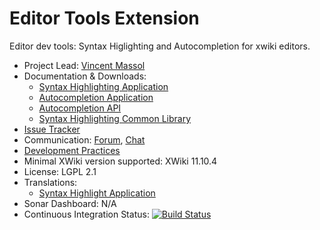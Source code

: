 # Editor Tools Extension 

Editor dev tools: Syntax Higlighting and Autocompletion for xwiki editors. 

* Project Lead: [Vincent Massol](https://www.xwiki.org/xwiki/bin/view/XWiki/VincentMassol) 
* Documentation & Downloads: 
  * [Syntax Highlighting Application](https://extensions.xwiki.org/xwiki/bin/view/Extension/EditorTools/Syntax%20Highlighting%20Application)  
  * [Autocompletion Application](https://extensions.xwiki.org/xwiki/bin/view/Extension/EditorTools/AutoCompletion%20Application) 
  * [Autocompletion API](https://extensions.xwiki.org/xwiki/bin/view/Extension/EditorTools/AutoCompletion%20API)  
  * [Syntax Highlighting Common Library](https://extensions.xwiki.org/xwiki/bin/view/Extension/EditorTools/Syntax%20Highlighting%20Common%20Library)
* [Issue Tracker](https://jira.xwiki.org/browse/WIKIEDITOR) 
* Communication: [Forum](https://forum.xwiki.org/), [Chat](https://dev.xwiki.org/xwiki/bin/view/Community/Chat) 
* [Development Practices](https://dev.xwiki.org/xwiki/bin/view/Main/WebHome) 
* Minimal XWiki version supported: XWiki 11.10.4 
* License: LGPL 2.1 
* Translations:
  * [Syntax Highlight Application](https://l10n.xwiki.org/projects/xwiki-contrib/developer-tools---syntax-highlighting/) 
* Sonar Dashboard: N/A 
* Continuous Integration Status: [![Build Status](https://ci.xwiki.org/job/XWiki%20Contrib/job/wiki-editor-devtools)](https://ci.xwiki.org/job/XWiki%20Contrib/job/wiki-editor-devtools/job/master/)

